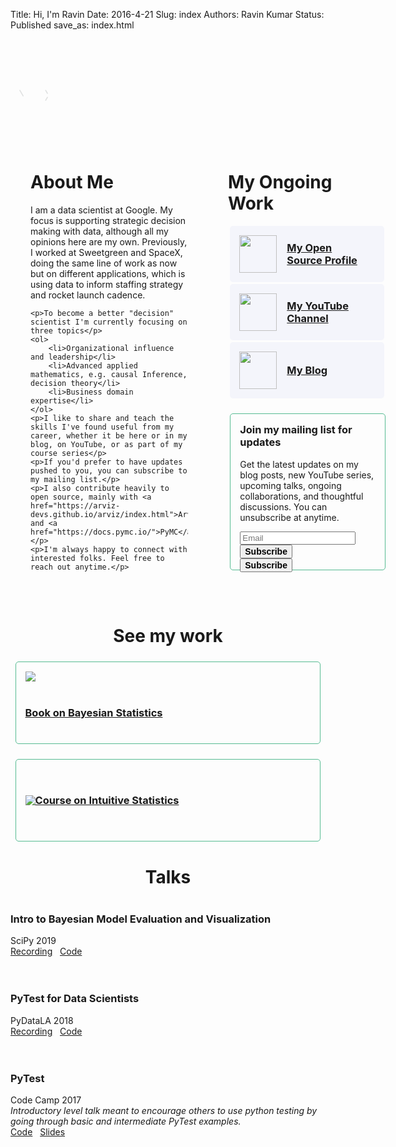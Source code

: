Title: Hi, I'm Ravin
Date: 2016-4-21 
Slug:  index
Authors: Ravin Kumar
Status: Published
save_as: index.html 

<style type="text/css">
    h1, h2, h3, h4 {
        text-align: center;
    }
    h1:not(.page-title), h2, h3, h4 {
        margin-top: 2.5rem;
    }

    .about-container {
        display: flex;
        flex-wrap: flex-wrap;
    }
    .about-container div.about-box {
        width: 50%;
        padding: 2rem;
    }
    #action-links {
        max-width: 100%;
        margin: 10px auto;
        display: flex;
        flex-wrap: wrap;
        flex-direction: column;
        justify-content: center;
    }
    .action-link, .secondary-box {
        border-radius: 5px;
        margin: 1.5%;
        padding: 15px;
    }
    .action-link, .my-work {
        display: flex;
        flex-direction: row;
    }
    .action-link {
        width: 100%;
        background-color: #f4f5fb;
        -webkit-transition: all 0.15s ease;
        transition: all 0.15s ease;
    }
    .action-link img {
        height: 60px;
        width: 60px;
        margin: auto 0;
    }
    .action-link h3 {
        margin: auto 1rem;
    }  
    .action-link:hover {
        box-shadow: 0 0 10px #ccc;
    }
    .secondary-box {
        border: solid 1px #56bb92;
        min-height: 100px;
        margin-top: 1.5rem;
    }
    .secondary-box img {
        max-height: 80px;
        margin: auto 0;
    }
</style>

<svg viewbox="0 0 100 100" style="opacity:12%;max-width:100px;max-height:100px; margin:40px auto;">
    <style type="text/css">
        path {
            fill: none;
            stroke: #12221D;
            stroke-width: 0.1rem;
            stroke-miterlimit: 10;
            stroke-linecap: round;
        }
        #K-triangle-1,
        #K-triangle-2 {
            stroke-dasharray: 1;
            stroke-dashoffset: 1;
            animation: dash 2s linear forwards;
        }
        #R-triangle-circle {
            stroke-dasharray: 1;
            stroke-dashoffset: 1;
            animation: dash 2.4s linear forwards;           }
        @keyframes dash {
            to {
                stroke-dashoffset: 0;
            }
        }
    </style>
    <g id="R">
        <path id="R-triangle-circle" d="M 15 42.1297 L 43.5792 91.6304 L 15 91.6304 L 15 8.3696 A 32.0984 32.0984 0 0 1 15 72.5664 Z" pathLength="1"/>
    </g>
    <g id="K">
        <path id="K-triangle-1" d="M 56.2434 58.1775 L 85 8.3696 L 56.2434 8.3696 Z" pathLength="1"/>
        <path id="K-triangle-2" d="M 56.2434 42.1297 L 85 91.6304 L 56.2434 91.6304 Z" pathLength="1"/>
    </g>
</svg>


<div class="about-container">
<!-- Left -->
<div class="about-box">
<h1 style="margin-top:0; text-align: left;">About Me</h1>
    <p>I am a data scientist at Google. My focus is supporting strategic decision making with data, although all my opinions here are my own. Previously, I worked at Sweetgreen and SpaceX, doing the same line of work as now but on different applications, which is using data to inform staffing strategy and rocket launch cadence.</p>
    
    <p>To become a better "decision" scientist I'm currently focusing on three topics</p>
    <ol>
        <li>Organizational influence and leadership</li>
        <li>Advanced applied mathematics, e.g. causal Inference, decision theory</li>
        <li>Business domain expertise</li>
    </ol>
    <p>I like to share and teach the skills I've found useful from my career, whether it be here or in my blog, on YouTube, or as part of my course series</p>
    <p>If you'd prefer to have updates pushed to you, you can subscribe to my mailing list.</p>
    <p>I also contribute heavily to open source, mainly with <a href="https://arviz-devs.github.io/arviz/index.html">ArviZ</a> and <a href="https://docs.pymc.io/">PyMC</a>.</p>
    <p>I'm always happy to connect with interested folks. Feel free to reach out anytime.</p>
</div>

<!-- Right -->
<div class="about-box">
<h1 style="margin-top:0; text-align: left;">My Ongoing Work</h1>
<a href="https://github.com/canyon289/canyon289.github.io"><div class="action-link"><img src="{static}/images/about/github.png" /><h3>My Open Source Profile</h3></div></a>
<a href="https://www.youtube.com/channel/UCX78cJQ_6JZVUWw8cj-f0uA/featured"><div class="action-link"><img src="{static}/images/about/youtube.png" /><h3>My YouTube Channel</h3></div></a>
<a href="{static}/blog.html"><div class="action-link"><img src="{static}/images/logo/logo.png" /><h3>My Blog</h3></div></a>
<div class="secondary-box" style="width: 100%;"> 
    <h3 style="margin-top:0;">Join my mailing list for updates</h3>
    <p>Get the latest updates on my blog posts, new YouTube series, upcoming talks, ongoing collaborations, and thoughtful discussions. You can unsubscribe at anytime.</p>
    <form class="ml-block-form" action="https://static.mailerlite.com/webforms/submit/k0j3t8" data-code="k0j3t8" method="post" target="_blank" style="height: 32px;">
    <div class="ml-form-formContent horozintalForm">
    <div class="ml-form-horizontalRow">
    <div class="ml-input-horizontal">
    <div style="width:100%" class="horizontal-fields">
    <div class="ml-field-group ml-field-email ml-validate-email ml-validate-required">
    <input type="email" class="form-control" data-inputmask="" name="fields[email]" placeholder="Email" autocomplete="email" aria-invalid="false">
    </div>
    </div>
    </div>
    <div class="ml-button-horizontal primary">
    <button type="submit" class="primary" style="font-weight: 700; font-size: 14px;">Subscribe</button>
    <button disabled="disabled" style="display:none" type="button" class="loading"> <div class="ml-form-embedSubmitLoad"></div> <span class="sr-only">Loading...</span> </button>
    </div>
    </div>
    </div>
    <input type="hidden" name="ml-submit" value="1" aria-invalid="false">
    <div class="ml-mobileButton-horizontal">
    <button type="submit" class="primary" style="font-weight: 700; font-size: 14px;">Subscribe</button>
    <button disabled="disabled" style="display:none" type="button" class="loading"> <div class="ml-form-embedSubmitLoad"></div> <span class="sr-only">Loading...</span> </button>
    </div>
    <input type="hidden" name="anticsrf" value="true" aria-invalid="false">
    </form>
 </div>
</div>

</div>

# See my work

<a href="https://bayesiancomputationbook.com/welcome.html"><div class="secondary-box my-work">
    <img src="{static}/images/about/book.jpeg" />
    <div class="my-work-text"><h3>Book on Bayesian Statistics</h3></div>
</div></a>
<a href="https://www.intuitivebayes.com/"><div class="secondary-box my-work">
    <img src="{static}/images/about/course.png" />
    <div class="my-work-text"><h3>Course on Intuitive Statistics</h3></div>
</div></a>


<style> h3 {text-align: left} </style>

# Talks

### Intro to Bayesian Model Evaluation and Visualization
SciPy 2019  
[Recording](https://www.youtube.com/watch?v=bmWMdVQlzIA&E)
&nbsp;
[Code](https://github.com/canyon289/bayesian-model-evaluation)  
<br>

### PyTest for Data Scientists
PyDataLA 2018  
[Recording](https://www.youtube.com/watch?v=dY1nNtDTruE)
&nbsp;
[Code](https://github.com/canyon289/PyTestforDataSciencePyDataLA)  
<br>

### PyTest
Code Camp 2017  
_Introductory level talk meant to encourage others to use python testing by going through basic and intermediate PyTest examples._  
[Code](https://github.com/canyon289/CodeCampPytest)
&nbsp;
[Slides](https://docs.google.com/presentation/d/11A742qhUaQdtwL3IaXQGzT3lB9PfRTXOIN4SpgSbwxo/edit#slide=id.p)  
<br>
